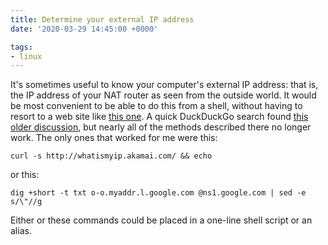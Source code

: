 ```yaml
---
title: Determine your external IP address
date: '2020-03-29 14:45:00 +0000'

tags:
- linux
---
```


It's sometimes useful to know your computer's external IP address: that is, the IP address of your NAT
router as seen from the outside world.  It would be most convenient to be able
to do this from a shell, without having to resort to a web site like
[this one](https://whatismyipaddress.com/).
A quick DuckDuckGo search found
[this older discussion](https://unix.stackexchange.com/questions/22615/how-can-i-get-my-external-ip-address-in-a-shell-script),
but nearly all of the methods described there no longer work.  The only
ones that worked for me were this:

    curl -s http://whatismyip.akamai.com/ && echo

or this:

    dig +short -t txt o-o.myaddr.l.google.com @ns1.google.com | sed -e s/\"//g

Either or these commands could be placed in a one-line shell script or an alias.
